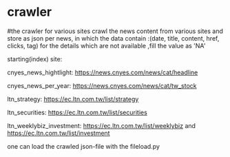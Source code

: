 # crawler
#the crawler for various sites
crawl the news content from various sites and store as json per news, in which the data contain :(date, title, content, href, clicks, tag)
for the details which are not available ,fill the value as 'NA'

starting(index) site:

cnyes_news_hightlight: https://news.cnyes.com/news/cat/headline

cnyes_news_per_year: https://news.cnyes.com/news/cat/tw_stock

ltn_strategy: https://ec.ltn.com.tw/list/strategy

ltn_securities: https://ec.ltn.com.tw/list/securities

ltn_weeklybiz_investment: https://ec.ltn.com.tw/list/weeklybiz and https://ec.ltn.com.tw/list/investment

one can load the crawled json-file with the fileload.py
